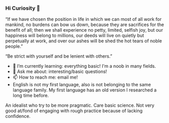 ### Hi Curiosity 🤗

<!--
**qianxliu/qianxliu** is a ✨ _special_ ✨ repository because its `README.md` (this file) appears on your GitHub profile.

Here are some ideas to get you started:

- 🔭 I’m currently working on ...
- 🌱 I’m currently learning ...
- 👯 I’m looking to collaborate on ...
- 🤔 I’m looking for help with ...
- 💬 Ask me about ...
- 📫 How to reach me: ...
- 😄 Pronouns: ...
-->

“If we have chosen the position in life in which we can most of all work for mankind, no burdens can bow us down, because they are sacrifices for the benefit of all; then we shall experience no petty, limited, selfish joy, but our happiness will belong to millions, our deeds will live on quietly but perpetually at work, and over our ashes will be shed the hot tears of noble people.”

“Be strict with yourself and be lenient with others.”

- 🌱 I’m currently learning: everything basic! I'm a noob in many fields.
- 💬 Ask me about: interesting/basic questions!
- 📫 How to reach me: email me!
- English is not my first language, also is not belonging to the same language family. My first language has an old version I researched a long time before. 

An idealist who try to be more pragmatic.
Care basic science. Not very good at/fond of engaging with rough practice because of lacking confidence.
